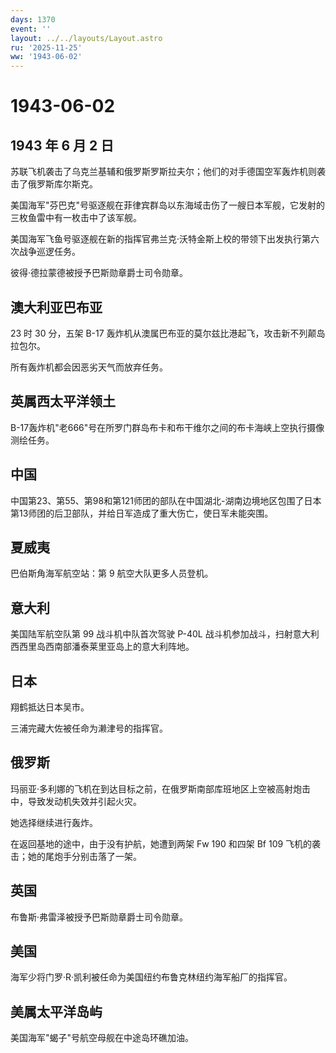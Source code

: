 ```yaml
---
days: 1370
event: ''
layout: ../../layouts/Layout.astro
ru: '2025-11-25'
ww: '1943-06-02'
---
```


# 1943-06-02

## 1943 年 6 月 2 日

苏联飞机袭击了乌克兰基辅和俄罗斯罗斯拉夫尔；他们的对手德国空军轰炸机则袭击了俄罗斯库尔斯克。

美国海军"芬巴克"号驱逐舰在菲律宾群岛以东海域击伤了一艘日本军舰，它发射的三枚鱼雷中有一枚击中了该军舰。

美国海军飞鱼号驱逐舰在新的指挥官弗兰克·沃特金斯上校的带领下出发执行第六次战争巡逻任务。

彼得·德拉蒙德被授予巴斯勋章爵士司令勋章。

## 澳大利亚巴布亚

23 时 30 分，五架 B-17
轰炸机从澳属巴布亚的莫尔兹比港起飞，攻击新不列颠岛拉包尔。

所有轰炸机都会因恶劣天气而放弃任务。

## 英属西太平洋领土

B-17轰炸机"老666"号在所罗门群岛布卡和布干维尔之间的布卡海峡上空执行摄像测绘任务。

## 中国

中国第23、第55、第98和第121师团的部队在中国湖北-湖南边境地区包围了日本第13师团的后卫部队，并给日军造成了重大伤亡，使日军未能突围。

## 夏威夷

巴伯斯角海军航空站：第 9 航空大队更多人员登机。

## 意大利

美国陆军航空队第 99 战斗机中队首次驾驶 P-40L
战斗机参加战斗，扫射意大利西西里岛西南部潘泰莱里亚岛上的意大利阵地。

## 日本

翔鹤抵达日本吴市。

三浦完藏大佐被任命为濑津号的指挥官。

## 俄罗斯

玛丽亚·多利娜的飞机在到达目标之前，在俄罗斯南部库班地区上空被高射炮击中，导致发动机失效并引起火灾。

她选择继续进行轰炸。

在返回基地的途中，由于没有护航，她遭到两架 Fw 190 和四架 Bf 109
飞机的袭击；她的尾炮手分别击落了一架。

## 英国

布鲁斯·弗雷泽被授予巴斯勋章爵士司令勋章。

## 美国

海军少将门罗·R·凯利被任命为美国纽约布鲁克林纽约海军船厂的指挥官。

## 美属太平洋岛屿

美国海军"蝎子"号航空母舰在中途岛环礁加油。